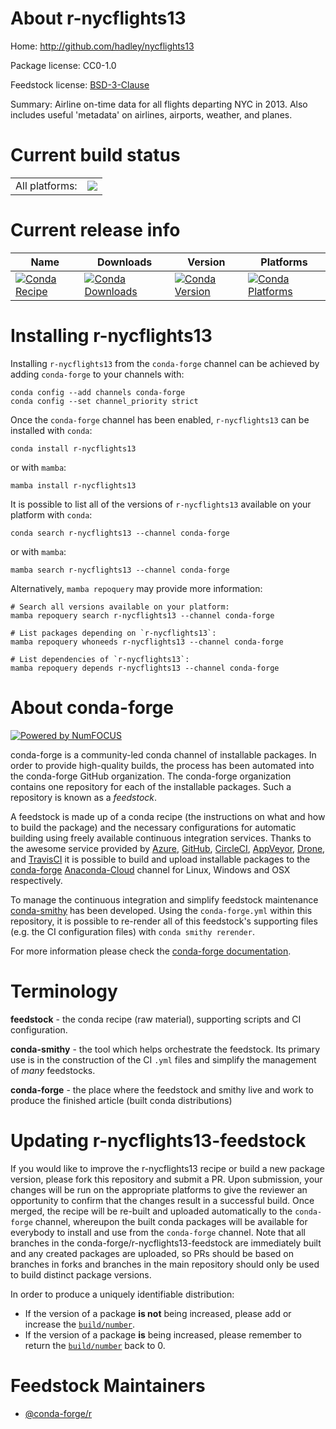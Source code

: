 About r-nycflights13
====================

Home: http://github.com/hadley/nycflights13

Package license: CC0-1.0

Feedstock license: [BSD-3-Clause](https://github.com/conda-forge/r-nycflights13-feedstock/blob/main/LICENSE.txt)

Summary: Airline on-time data for all flights departing NYC in 2013.  Also includes useful 'metadata' on airlines, airports, weather, and planes.

Current build status
====================


<table><tr><td>All platforms:</td>
    <td>
      <a href="https://dev.azure.com/conda-forge/feedstock-builds/_build/latest?definitionId=4269&branchName=main">
        <img src="https://dev.azure.com/conda-forge/feedstock-builds/_apis/build/status/r-nycflights13-feedstock?branchName=main">
      </a>
    </td>
  </tr>
</table>

Current release info
====================

| Name | Downloads | Version | Platforms |
| --- | --- | --- | --- |
| [![Conda Recipe](https://img.shields.io/badge/recipe-r--nycflights13-green.svg)](https://anaconda.org/conda-forge/r-nycflights13) | [![Conda Downloads](https://img.shields.io/conda/dn/conda-forge/r-nycflights13.svg)](https://anaconda.org/conda-forge/r-nycflights13) | [![Conda Version](https://img.shields.io/conda/vn/conda-forge/r-nycflights13.svg)](https://anaconda.org/conda-forge/r-nycflights13) | [![Conda Platforms](https://img.shields.io/conda/pn/conda-forge/r-nycflights13.svg)](https://anaconda.org/conda-forge/r-nycflights13) |

Installing r-nycflights13
=========================

Installing `r-nycflights13` from the `conda-forge` channel can be achieved by adding `conda-forge` to your channels with:

```
conda config --add channels conda-forge
conda config --set channel_priority strict
```

Once the `conda-forge` channel has been enabled, `r-nycflights13` can be installed with `conda`:

```
conda install r-nycflights13
```

or with `mamba`:

```
mamba install r-nycflights13
```

It is possible to list all of the versions of `r-nycflights13` available on your platform with `conda`:

```
conda search r-nycflights13 --channel conda-forge
```

or with `mamba`:

```
mamba search r-nycflights13 --channel conda-forge
```

Alternatively, `mamba repoquery` may provide more information:

```
# Search all versions available on your platform:
mamba repoquery search r-nycflights13 --channel conda-forge

# List packages depending on `r-nycflights13`:
mamba repoquery whoneeds r-nycflights13 --channel conda-forge

# List dependencies of `r-nycflights13`:
mamba repoquery depends r-nycflights13 --channel conda-forge
```


About conda-forge
=================

[![Powered by
NumFOCUS](https://img.shields.io/badge/powered%20by-NumFOCUS-orange.svg?style=flat&colorA=E1523D&colorB=007D8A)](https://numfocus.org)

conda-forge is a community-led conda channel of installable packages.
In order to provide high-quality builds, the process has been automated into the
conda-forge GitHub organization. The conda-forge organization contains one repository
for each of the installable packages. Such a repository is known as a *feedstock*.

A feedstock is made up of a conda recipe (the instructions on what and how to build
the package) and the necessary configurations for automatic building using freely
available continuous integration services. Thanks to the awesome service provided by
[Azure](https://azure.microsoft.com/en-us/services/devops/), [GitHub](https://github.com/),
[CircleCI](https://circleci.com/), [AppVeyor](https://www.appveyor.com/),
[Drone](https://cloud.drone.io/welcome), and [TravisCI](https://travis-ci.com/)
it is possible to build and upload installable packages to the
[conda-forge](https://anaconda.org/conda-forge) [Anaconda-Cloud](https://anaconda.org/)
channel for Linux, Windows and OSX respectively.

To manage the continuous integration and simplify feedstock maintenance
[conda-smithy](https://github.com/conda-forge/conda-smithy) has been developed.
Using the ``conda-forge.yml`` within this repository, it is possible to re-render all of
this feedstock's supporting files (e.g. the CI configuration files) with ``conda smithy rerender``.

For more information please check the [conda-forge documentation](https://conda-forge.org/docs/).

Terminology
===========

**feedstock** - the conda recipe (raw material), supporting scripts and CI configuration.

**conda-smithy** - the tool which helps orchestrate the feedstock.
                   Its primary use is in the construction of the CI ``.yml`` files
                   and simplify the management of *many* feedstocks.

**conda-forge** - the place where the feedstock and smithy live and work to
                  produce the finished article (built conda distributions)


Updating r-nycflights13-feedstock
=================================

If you would like to improve the r-nycflights13 recipe or build a new
package version, please fork this repository and submit a PR. Upon submission,
your changes will be run on the appropriate platforms to give the reviewer an
opportunity to confirm that the changes result in a successful build. Once
merged, the recipe will be re-built and uploaded automatically to the
`conda-forge` channel, whereupon the built conda packages will be available for
everybody to install and use from the `conda-forge` channel.
Note that all branches in the conda-forge/r-nycflights13-feedstock are
immediately built and any created packages are uploaded, so PRs should be based
on branches in forks and branches in the main repository should only be used to
build distinct package versions.

In order to produce a uniquely identifiable distribution:
 * If the version of a package **is not** being increased, please add or increase
   the [``build/number``](https://docs.conda.io/projects/conda-build/en/latest/resources/define-metadata.html#build-number-and-string).
 * If the version of a package **is** being increased, please remember to return
   the [``build/number``](https://docs.conda.io/projects/conda-build/en/latest/resources/define-metadata.html#build-number-and-string)
   back to 0.

Feedstock Maintainers
=====================

* [@conda-forge/r](https://github.com/conda-forge/r/)

